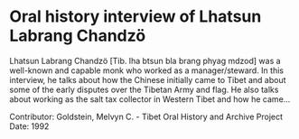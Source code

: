 # Oral history interview of Lhatsun Labrang Chandzö


Lhatsun Labrang Chandzö [Tib. lha btsun bla brang phyag mdzod] was a well-known and capable monk who worked as a manager/steward. In this interview, he talks about how the Chinese initially came to Tibet and about some of the early disputes over the Tibetan Army and flag. He also talks about working as the salt tax collector in Western Tibet and how he came...


Contributor:
                        Goldstein, Melvyn C. - Tibet Oral History and Archive Project  
Date:
1992  
